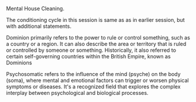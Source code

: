
Mental House Cleaning.

The conditioning cycle in this session is same as as in earlier session, but with additional statements.

Dominion primarily refers to the power to rule or control something, such as a country or a region. It can also describe the area or territory that is ruled or controlled by someone or something. Historically, it also referred to certain self-governing countries within the British Empire, known as Dominions

Psychosomatic refers to the influence of the mind (psyche) on the body (soma), where mental and emotional factors can trigger or worsen physical symptoms or diseases. It's a recognized field that explores the complex interplay between psychological and biological processes. 

